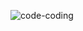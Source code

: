 ![code-coding](https://user-images.githubusercontent.com/95715941/145102190-7c1bcf40-5b2d-4e58-8b2c-1f8f1e656fb6.gif)
